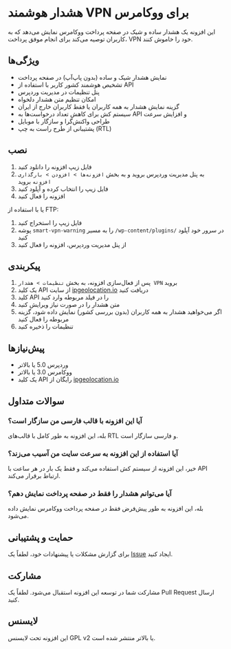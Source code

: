 # هشدار هوشمند VPN برای ووکامرس

این افزونه یک هشدار ساده و شیک در صفحه پرداخت ووکامرس نمایش می‌دهد که به کاربران توصیه می‌کند برای انجام موفق پرداخت، VPN خود را خاموش کنند.

## ویژگی‌ها

- نمایش هشدار شیک و ساده (بدون پاپ‌آپ) در صفحه پرداخت
- تشخیص هوشمند کشور کاربر با استفاده از API
- پنل تنظیمات در مدیریت وردپرس
- امکان تنظیم متن هشدار دلخواه
- گزینه نمایش هشدار به همه کاربران یا فقط کاربران خارج از ایران
- سیستم کش برای کاهش تعداد درخواست‌ها به API و افزایش سرعت
- طراحی واکنش‌گرا و سازگار با موبایل
- پشتیبانی از طرح راست به چپ (RTL)

## نصب

1. فایل زیپ افزونه را دانلود کنید
2. به پنل مدیریت وردپرس بروید و به بخش `افزونه‌ها > افزودن > بارگذاری افزونه` بروید
3. فایل زیپ را انتخاب کرده و آپلود کنید
4. افزونه را فعال کنید

یا با استفاده از FTP:

1. فایل زیپ را استخراج کنید
2. پوشه `smart-vpn-warning` را به مسیر `/wp-content/plugins/` در سرور خود آپلود کنید
3. از پنل مدیریت وردپرس، افزونه را فعال کنید

## پیکربندی

1. پس از فعال‌سازی افزونه، به بخش `تنظیمات > هشدار VPN` بروید
2. یک کلید API از سایت [ipgeolocation.io](https://ipgeolocation.io/) دریافت کنید
3. کلید API را در فیلد مربوطه وارد کنید
4. متن هشدار را در صورت نیاز ویرایش کنید
5. اگر می‌خواهید هشدار به همه کاربران (بدون بررسی کشور) نمایش داده شود، گزینه مربوطه را فعال کنید
6. تنظیمات را ذخیره کنید

## پیش‌نیازها

- وردپرس 5.0 یا بالاتر
- ووکامرس 3.0 یا بالاتر
- یک کلید API رایگان از [ipgeolocation.io](https://ipgeolocation.io/)

## سوالات متداول

### آیا این افزونه با قالب فارسی من سازگار است؟
بله، این افزونه به طور کامل با قالب‌های RTL و فارسی سازگار است.

### آیا استفاده از این افزونه به سرعت سایت من آسیب می‌زند؟
خیر، این افزونه از سیستم کش استفاده می‌کند و فقط یک بار در هر ساعت با API ارتباط برقرار می‌کند.

### آیا می‌توانم هشدار را فقط در صفحه پرداخت نمایش دهم؟
بله، این افزونه به طور پیش‌فرض فقط در صفحه پرداخت ووکامرس نمایش داده می‌شود.

## حمایت و پشتیبانی

برای گزارش مشکلات یا پیشنهادات خود، لطفاً یک [Issue](https://github.com/yourusername/smart-vpn-warning/issues) ایجاد کنید.

## مشارکت

مشارکت شما در توسعه این افزونه استقبال می‌شود. لطفاً یک Pull Request ارسال کنید.

## لایسنس

این افزونه تحت لایسنس GPL v2 یا بالاتر منتشر شده است.
